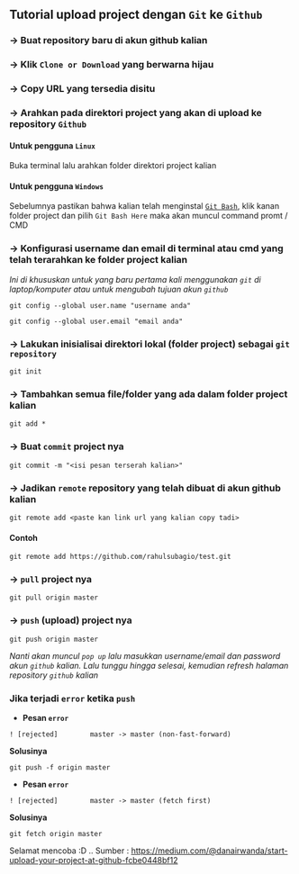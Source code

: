 ## Tutorial upload project dengan `Git` ke `Github`

### -> Buat repository baru di akun github kalian

### -> Klik `Clone or Download` yang berwarna hijau

### -> Copy URL yang tersedia disitu

### -> Arahkan pada direktori project yang akan di upload ke repository `Github`

#### Untuk pengguna `Linux`
Buka terminal lalu arahkan folder direktori project kalian

#### Untuk pengguna `Windows`
Sebelumnya pastikan bahwa kalian telah menginstal [`Git Bash`](https://git-scm.com/downloads), klik kanan folder project dan pilih `Git Bash Here` maka akan muncul command promt / CMD

### -> Konfigurasi username dan email di terminal atau cmd yang telah terarahkan ke folder project kalian

*Ini di khususkan untuk yang baru pertama kali menggunakan `git` di laptop/komputer atau untuk mengubah tujuan akun `github`*

```
git config --global user.name "username anda"
```

```
git config --global user.email "email anda"
```

### -> Lakukan inisialisai direktori lokal (folder project) sebagai `git repository`

```
git init
```

### -> Tambahkan semua file/folder yang ada dalam folder project kalian

```
git add *
```

### -> Buat `commit` project nya

```
git commit -m "<isi pesan terserah kalian>"
```

### -> Jadikan `remote` repository yang telah dibuat di akun github kalian

```
git remote add <paste kan link url yang kalian copy tadi>
```

#### Contoh

```
git remote add https://github.com/rahulsubagio/test.git
```

### -> `pull` project nya

```
git pull origin master
```

### -> `push` (upload) project nya

```
git push origin master
```

*Nanti akan muncul `pop up` lalu masukkan username/email dan password akun `github` kalian. Lalu tunggu hingga selesai, kemudian refresh halaman repository `github` kalian*

### Jika terjadi `error` ketika `push`

* **Pesan `error`**

```
! [rejected]        master -> master (non-fast-forward)
```

**Solusinya**

```
git push -f origin master
```

* **Pesan `error`**

```
! [rejected]        master -> master (fetch first)
```

**Solusinya**

```
git fetch origin master
```

Selamat mencoba :D ..
Sumber : https://medium.com/@danairwanda/start-upload-your-project-at-github-fcbe0448bf12
